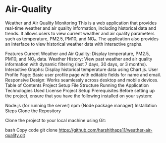 # Air-Quality
Weather and Air Quality Monitoring
This is a web application that provides real-time weather and air quality information, including historical data and trends. It allows users to view current weather and air quality parameters such as temperature, PM2.5, PM10, and NO₂. The application also provides an interface to view historical weather data with interactive graphs.

Features
Current Weather and Air Quality: Display temperature, PM2.5, PM10, and NO₂ data.
Weather History: View past weather and air quality information with dynamic filtering (last 7 days, 30 days, or 3 months).
Interactive Graphs: Display historical temperature data using Chart.js.
User Profile Page: Basic user profile page with editable fields for name and email.
Responsive Design: Works seamlessly across desktop and mobile devices.
Table of Contents
Project Setup
File Structure
Running the Application
Technologies Used
License
Project Setup
Prerequisites
Before setting up the project, ensure that you have the following installed on your system:

Node.js (for running the server)
npm (Node package manager)
Installation Steps
Clone the Repository

Clone the project to your local machine using Git:

bash
Copy code
git clone https://github.com/harshithaps11/weather-air-quality.git